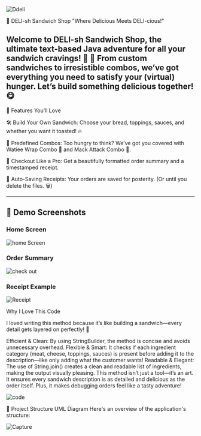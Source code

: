 ![Ddeli](https://github.com/user-attachments/assets/25b7d2f9-c9d1-4d1d-8665-3958769e4a07)

🥪 DELI-sh Sandwich Shop
"Where Delicious Meets DELI-cious!"

Welcome to DELI-sh Sandwich Shop, the ultimate text-based Java adventure for all your sandwich cravings! 🍞 🧀 
From custom sandwiches to irresistible combos, we’ve got everything you need to satisfy your (virtual) hunger. Let’s build something delicious together! 😋
---

🎉 Features You’ll Love

🛠️ Build Your Own Sandwich:
Choose your bread, toppings, sauces, and whether you want it toasted! 🔥

🍱 Predefined Combos:
Too hungry to think? We’ve got you covered with Watiee Wrap Combo 🥙 and Mack Attack Combo 🐔.

🧾 Checkout Like a Pro:
Get a beautifully formatted order summary and a timestamped receipt.

💾 Auto-Saving Receipts:
Your orders are saved for posterity. (Or until you delete the files. 🗑️)


---
## 📸 Demo Screenshots
### Home Screen
![home Screen](https://github.com/user-attachments/assets/ae5ab1ad-6d99-4784-b44a-de5f76e605f2)



### Order Summary
![check out](https://github.com/user-attachments/assets/bf40a531-aabb-4196-9697-f9887500ccb8)


### Receipt Example
![Receipt](https://github.com/user-attachments/assets/08f44dde-bd26-46e1-897e-8add02794849)

Why I Love This Code

I loved writing this method because it’s like building a sandwich—every detail gets layered on perfectly! 🥪

Efficient & Clean: By using StringBuilder, the method is concise and avoids unnecessary overhead.
Flexible & Smart: It checks if each ingredient category (meat, cheese, toppings, sauces) is present before adding it to the description—like only adding what the customer wants!
Readable & Elegant: The use of String.join() creates a clean and readable list of ingredients, making the output visually pleasing.
This method isn’t just a tool—it’s an art. It ensures every sandwich description is as detailed and delicious as the order itself. Plus, it makes debugging orders feel like a tasty adventure!

![code](https://github.com/user-attachments/assets/0b24e1ff-7a94-4b27-9c31-8ded9084e305)




📂 Project Structure
UML Diagram
Here's an overview of the application's structure:

![Capture](https://github.com/user-attachments/assets/6a68fce4-c486-4bdb-84c2-2cadbbf7cd47)



